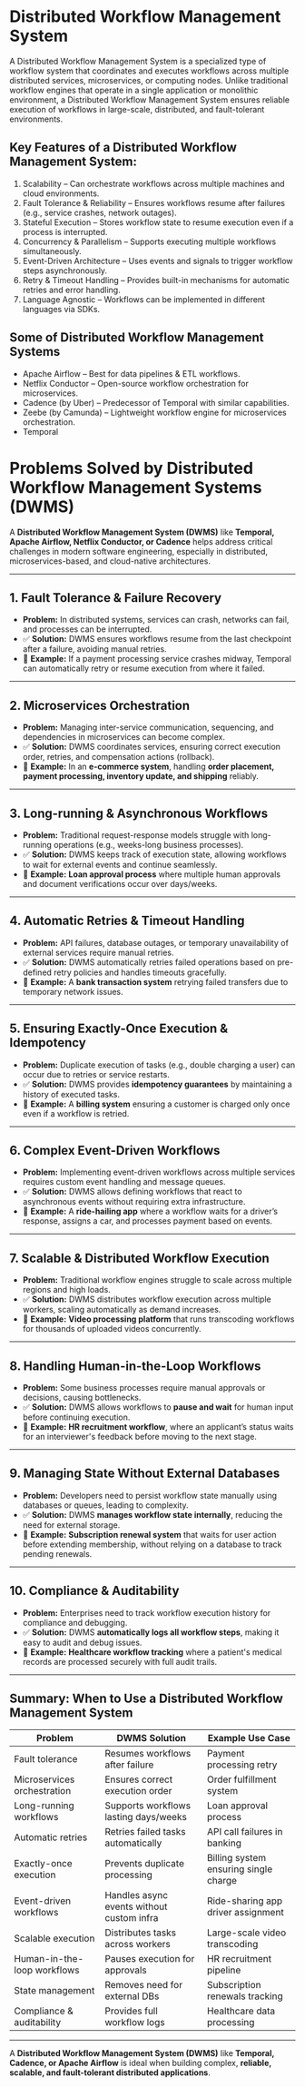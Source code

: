 # Distributed Workflow Management System

A Distributed Workflow Management System is a specialized type of workflow system that coordinates and executes workflows across multiple distributed services, microservices, or computing nodes. Unlike traditional workflow engines that operate in a single application or monolithic environment, a Distributed Workflow Management System ensures reliable execution of workflows in large-scale, distributed, and fault-tolerant environments.

## Key Features of a Distributed Workflow Management System:
1. Scalability – Can orchestrate workflows across multiple machines and cloud environments.
2. Fault Tolerance & Reliability – Ensures workflows resume after failures (e.g., service crashes, network outages).
3. Stateful Execution – Stores workflow state to resume execution even if a process is interrupted.
4. Concurrency & Parallelism – Supports executing multiple workflows simultaneously.
5. Event-Driven Architecture – Uses events and signals to trigger workflow steps asynchronously.
6. Retry & Timeout Handling – Provides built-in mechanisms for automatic retries and error handling.
7. Language Agnostic – Workflows can be implemented in different languages via SDKs.  


## Some of Distributed Workflow Management Systems
- Apache Airflow – Best for data pipelines & ETL workflows.  
- Netflix Conductor – Open-source workflow orchestration for microservices.  
- Cadence (by Uber) – Predecessor of Temporal with similar capabilities.  
- Zeebe (by Camunda) – Lightweight workflow engine for microservices orchestration.  
- Temporal 

# **Problems Solved by Distributed Workflow Management Systems (DWMS)**  

A **Distributed Workflow Management System (DWMS)** like **Temporal, Apache Airflow, Netflix Conductor, or Cadence** helps address critical challenges in modern software engineering, especially in distributed, microservices-based, and cloud-native architectures.  

---

## **1. Fault Tolerance & Failure Recovery**  
- **Problem:** In distributed systems, services can crash, networks can fail, and processes can be interrupted.  
- ✅ **Solution:** DWMS ensures workflows resume from the last checkpoint after a failure, avoiding manual retries.  
- 🔹 **Example:** If a payment processing service crashes midway, Temporal can automatically retry or resume execution from where it failed.  

---

## **2. Microservices Orchestration**  
- **Problem:** Managing inter-service communication, sequencing, and dependencies in microservices can become complex.  
- ✅ **Solution:** DWMS coordinates services, ensuring correct execution order, retries, and compensation actions (rollback).  
- 🔹 **Example:** In an **e-commerce system**, handling **order placement, payment processing, inventory update, and shipping** reliably.  

---

## **3. Long-running & Asynchronous Workflows**  
- **Problem:** Traditional request-response models struggle with long-running operations (e.g., weeks-long business processes).  
- ✅ **Solution:** DWMS keeps track of execution state, allowing workflows to wait for external events and continue seamlessly.  
- 🔹 **Example:** **Loan approval process** where multiple human approvals and document verifications occur over days/weeks.  

---

## **4. Automatic Retries & Timeout Handling**  
- **Problem:** API failures, database outages, or temporary unavailability of external services require manual retries.  
- ✅ **Solution:** DWMS automatically retries failed operations based on pre-defined retry policies and handles timeouts gracefully.  
- 🔹 **Example:** A **bank transaction system** retrying failed transfers due to temporary network issues.  

---

## **5. Ensuring Exactly-Once Execution & Idempotency**  
- **Problem:** Duplicate execution of tasks (e.g., double charging a user) can occur due to retries or service restarts.  
- ✅ **Solution:** DWMS provides **idempotency guarantees** by maintaining a history of executed tasks.  
- 🔹 **Example:** A **billing system** ensuring a customer is charged only once even if a workflow is retried.  

---

## **6. Complex Event-Driven Workflows**  
- **Problem:** Implementing event-driven workflows across multiple services requires custom event handling and message queues.  
- ✅ **Solution:** DWMS allows defining workflows that react to asynchronous events without requiring extra infrastructure.  
- 🔹 **Example:** A **ride-hailing app** where a workflow waits for a driver’s response, assigns a car, and processes payment based on events.  

---

## **7. Scalable & Distributed Workflow Execution**  
- **Problem:** Traditional workflow engines struggle to scale across multiple regions and high loads.  
- ✅ **Solution:** DWMS distributes workflow execution across multiple workers, scaling automatically as demand increases.  
- 🔹 **Example:** **Video processing platform** that runs transcoding workflows for thousands of uploaded videos concurrently.  

---

## **8. Handling Human-in-the-Loop Workflows**  
- **Problem:** Some business processes require manual approvals or decisions, causing bottlenecks.  
- ✅ **Solution:** DWMS allows workflows to **pause and wait** for human input before continuing execution.  
- 🔹 **Example:** **HR recruitment workflow**, where an applicant’s status waits for an interviewer's feedback before moving to the next stage.  

---

## **9. Managing State Without External Databases**  
- **Problem:** Developers need to persist workflow state manually using databases or queues, leading to complexity.  
- ✅ **Solution:** DWMS **manages workflow state internally**, reducing the need for external storage.  
- 🔹 **Example:** **Subscription renewal system** that waits for user action before extending membership, without relying on a database to track pending renewals.  

---

## **10. Compliance & Auditability**  
- **Problem:** Enterprises need to track workflow execution history for compliance and debugging.  
- ✅ **Solution:** DWMS **automatically logs all workflow steps**, making it easy to audit and debug issues.  
- 🔹 **Example:** **Healthcare workflow tracking** where a patient's medical records are processed securely with full audit trails.  

---

## **Summary: When to Use a Distributed Workflow Management System**  

| **Problem** | **DWMS Solution** | **Example Use Case** |
|------------|------------------|----------------------|
| Fault tolerance | Resumes workflows after failure | Payment processing retry |
| Microservices orchestration | Ensures correct execution order | Order fulfillment system |
| Long-running workflows | Supports workflows lasting days/weeks | Loan approval process |
| Automatic retries | Retries failed tasks automatically | API call failures in banking |
| Exactly-once execution | Prevents duplicate processing | Billing system ensuring single charge |
| Event-driven workflows | Handles async events without custom infra | Ride-sharing app driver assignment |
| Scalable execution | Distributes tasks across workers | Large-scale video transcoding |
| Human-in-the-loop workflows | Pauses execution for approvals | HR recruitment pipeline |
| State management | Removes need for external DBs | Subscription renewals tracking |
| Compliance & auditability | Provides full workflow logs | Healthcare data processing |

---

A **Distributed Workflow Management System (DWMS)** like **Temporal, Cadence, or Apache Airflow** is ideal when building complex, **reliable, scalable, and fault-tolerant distributed applications**.  
